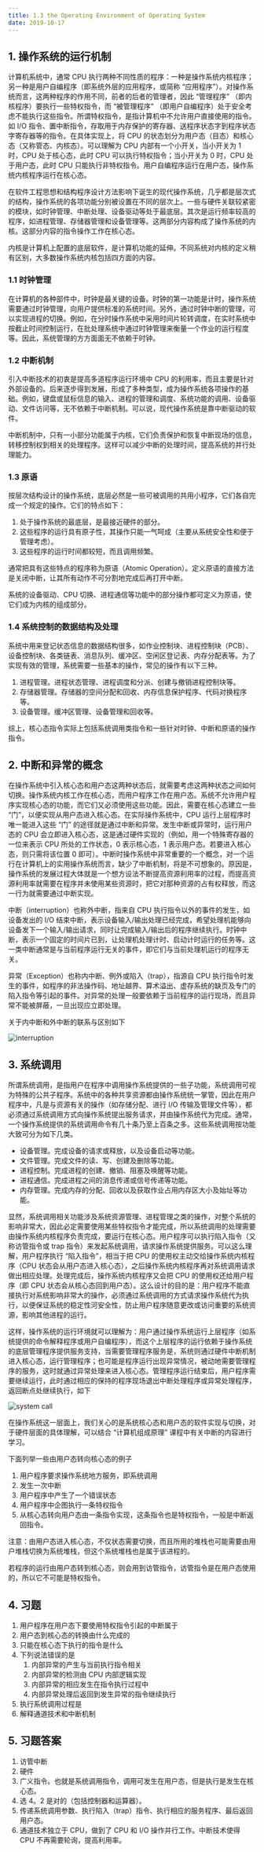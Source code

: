 ```yaml
---
title: 1.3 the Operating Environment of Operating System
date: 2019-10-17
---
```


## 1. 操作系统的运行机制

计算机系统中，通常 CPU 执行两种不同性质的程序：一种是操作系统内核程序；另一种是用户自编程序（即系统外层的应用程序，或简称 “应用程序”）。对操作系统而言，这两种程序的作用不同，前者的后者的管理者，因此 “管理程序” （即内核程序）要执行一些特权指令，而 “被管理程序” （即用户自编程序）处于安全考虑不能执行这些指令。所谓特权指令，是指计算机中不允许用户直接使用的指令。如 I/O 指令、置中断指令，存取用于内存保护的寄存器、送程序状态字到程序状态字寄存器等的指令。在具体实现上，将 CPU 的状态划分为用户态（目态）和核心态（又称管态、内核态）。可以理解为 CPU 内部有一个小开关，当小开关为 1 时，CPU 处于核心态，此时 CPU 可以执行特权指令；当小开关为 0 时，CPU 处于用户态，此时 CPU 只能执行非特权指令。用户自编程序运行在用户态，操作系统内核程序运行在核心态。

在软件工程思想和结构程序设计方法影响下诞生的现代操作系统，几乎都是层次式的结构，操作系统的各项功能分别被设置在不同的层次上。一些与硬件关联较紧密的模块，如时钟管理、中断处理、设备驱动等处于最底层。其次是运行频率较高的程序，如进程管理、存储器管理和设备管理等。这两部分内容构成了操作系统的内核。这部分内容的指令操作工作在核心态。

内核是计算机上配置的底层软件，是计算机功能的延伸。不同系统对内核的定义稍有区别，大多数操作系统内核包括四方面的内容。

### 1.1 时钟管理

在计算机的各种部件中，时钟是最关键的设备。时钟的第一功能是计时，操作系统需要通过时钟管理，向用户提供标准的系统时间。另外，通过时钟中断的管理，可以实现进程的切换。例如，在分时操作系统中采用时间片轮转调度，在实时系统中按截止时间控制运行，在批处理系统中通过时钟管理来衡量一个作业的运行程度等。因此，系统管理的方方面面无不依赖于时钟。

### 1.2 中断机制

引入中断技术的初衷是提高多道程序运行环境中 CPU 的利用率，而且主要是针对外部设备的。后来逐步得到发展，形成了多种类型，成为操作系统各项操作的基础。例如，键盘或鼠标信息的输入、进程的管理和调度、系统功能的调用、设备驱动、文件访问等，无不依赖于中断机制。可以说，现代操作系统是靠中断驱动的软件。

中断机制中，只有一小部分功能属于内核，它们负责保护和恢复中断现场的信息，转移控制权到相关的处理程序。这样可以减少中断的处理时间，提高系统的并行处理能力。

### 1.3 原语

按层次结构设计的操作系统，底层必然是一些可被调用的共用小程序，它们各自完成一个规定的操作。它们的特点如下：

1. 处于操作系统的最底层，是最接近硬件的部分。
2. 这些程序的运行具有原子性，其操作只能一气呵成（主要从系统安全性和便于管理考虑）。
3. 这些程序的运行时间都较短，而且调用频繁。

通常把具有这些特点的程序称为原语（Atomic Operation）。定义原语的直接方法是关闭中断，让其所有动作不可分割地完成后再打开中断。

系统的设备驱动、CPU 切换、进程通信等功能中的部分操作都可定义为原语，使它们成为内核的组成部分。

### 1.4 系统控制的数据结构及处理

系统中用来登记状态信息的数据结构很多，如作业控制块、进程控制块（PCB）、设备控制块、各类链表、消息队列、缓冲区、空闲区登记表、内存分配表等。为了实现有效的管理，系统需要一些基本的操作，常见的操作有以下三种。

1. 进程管理。进程状态管理、进程调度和分派、创建与撤销进程控制块等。
2. 存储器管理。存储器的空间分配和回收、内存信息保护程序、代码对换程序等。
3. 设备管理。缓冲区管理、设备管理和回收等。

综上，核心态指令实际上包括系统调用类指令和一些针对时钟、中断和原语的操作指令。

## 2. 中断和异常的概念

在操作系统中引入核心态和用户态这两种状态后，就需要考虑这两种状态之间如何切换。操作系统内核工作在核心态，而用户程序工作在用户态。系统不允许用户程序实现核心态的功能，而它们又必须使用这些功能。因此，需要在核心态建立一些 “门”，以便实现从用户态进入核心态。在实际操作系统中，CPU 运行上层程序时唯一能进入这些 “门” 的途径就是通过中断和异常。发生中断或异常时，运行用户态的 CPU 会立即进入核心态，这是通过硬件实现的（例如，用一个特殊寄存器的一位来表示 CPU 所处的工作状态，0 表示核心态，1 表示用户态。若要进入核心态，则只需将该位置 0 即可）。中断时操作系统中非常重要的一个概念，对一个运行在计算机上的实用操作系统而言，缺少了中断机制，将是不可想象的。原因是，操作系统的发展过程大体就是一个想方设法不断提高资源利用率的过程，而提高资源利用率就需要在程序并未使用某些资源时，把它对那种资源的占有权释放，而这一行为就需要通过中断实现。

中断（interruption）也称外中断，指来自 CPU 执行指令以外的事件的发生，如设备发出的 I/O 结束中断，表示设备输入/输出处理已经完成，希望处理机能够向设备发下一个输入/输出请求，同时让完成输入/输出后的程序继续执行。时钟中断，表示一个固定的时间片已到，让处理机处理计时、启动计时运行的任务等。这一类中断通常是与当前程序运行无关的事件，即它们与当前处理机运行的程序无关。

异常（Exception）也称内中断、例外或陷入（trap），指源自 CPU 执行指令时发生的事件，如程序的非法操作码、地址越界、算术溢出、虚存系统的缺页及专门的陷入指令等引起的事件。对异常的处理一般要依赖于当前程序的运行现场，而且异常不能被屏蔽，一旦出现应立即处理。

关于内中断和外中断的联系与区别如下

![interruption](/operating-system/img/interruptionexception.png)

## 3. 系统调用

所谓系统调用，是指用户在程序中调用操作系统提供的一些子功能，系统调用可视为特殊的公共子程序。系统中的各种共享资源都由操作系统统一掌管，因此在用户程序中，凡是与资源有关的操作（如存储分配、进行 I/O 传输及管理文件等），都必须通过系统调用方式向操作系统提出服务请求，并由操作系统代为完成。通常，一个操作系统提供的系统调用命令有几十条乃至上百条之多。这些系统调用按功能大致可分为如下几类。

- 设备管理。完成设备的请求或释放，以及设备启动等功能。
- 文件管理。完成文件的读、写、创建及删除等功能。
- 进程控制。完成进程的创建、撤销、阻塞及唤醒等功能。
- 进程通信。完成进程之间的消息传递或信号传递等功能。
- 内存管理。完成内存的分配、回收以及获取作业占用内存区大小及始址等功能。

显然，系统调用相关功能涉及系统资源管理、进程管理之类的操作，对整个系统的影响非常大，因此必定需要使用某些特权指令才能完成，所以系统调用的处理需要由操作系统内核程序负责完成，要运行在核心态。用户程序可以执行陷入指令（又称访管指令或 trap 指令）来发起系统调用，请求操作系统提供服务。可以这么理解，用户程序执行 “陷入指令”，相当于把 CPU 的使用权主动交给操作系统内核程序（CPU 状态会从用户态进入核心态），之后操作系统内核程序再对系统调用请求做出相应处理。处理完成后，操作系统内核程序又会把 CPU 的使用权还给用户程序（即 CPU 状态会从核心态回到用户态）。这么设计的目的是：用户程序不能直接执行对系统影响非常大的操作，必须通过系统调用的方式请求操作系统代为执行，以便保证系统的稳定性河安全性，防止用户程序随意更改或访问重要的系统资源，影响其他进程的运行。

这样，操作系统的运行环境就可以理解为：用户通过操作系统运行上层程序（如系统提供的命令解释程序或用户自编程序），而这个上层程序的运行依赖于操作系统的底层管理程序提供服务支持，当需要管理程序服务是，系统则通过硬件中断机制进入核心态，运行管理程序；也可能是程序运行出现异常情况，被动地需要管理程序的服务，这时就通过异常处理来进入核心态。管理程序运行结束后，用户程序需要继续运行，此时通过相应的保持的程序现场退出中断处理程序或异常处理程序，返回断点处继续执行，如下

![system call](/operating-system/img/systemcall.jpg)

在操作系统这一层面上，我们关心的是系统核心态和用户态的软件实现与切换，对于硬件层面的具体理解，可以结合 “计算机组成原理” 课程中有关中断的内容进行学习。

下面列举一些由用户态转向核心态的例子

1. 用户程序要求操作系统地方服务，即系统调用
2. 发生一次中断
3. 用户程序中产生了一个错误状态
4. 用户程序中企图执行一条特权指令
5. 从核心态转向用户态由一条指令实现，这条指令也是特权指令，一般是中断返回指令。

注意：由用户态进入核心态，不仅状态需要切换，而且所用的堆栈也可能需要由用户堆栈切换为系统堆栈，但这个系统堆栈也是属于该进程的。

若程序的运行由用户态转到核心态，则会用到访管指令，访管指令是在用户态使用的，所以它不可能是特权指令。

## 4. 习题

1. 用户程序在用户态下要使用特权指令引起的中断属于
2. 用户态到核心态的转换由什么完成的
3. 只能在核心态下执行的指令是什么
4. 下列说法错误的是
   1. 内部异常的产生与当前执行指令相关
   2. 内部异常的检测由 CPU 内部逻辑实现
   3. 内部异常的相应发生在指令执行过程中
   4. 内部异常处理后返回到发生异常的指令继续执行
5. 执行系统调用过程是
6. 解释通道技术和中断机制

## 5. 习题答案

1. 访管中断
2. 硬件
3. 广义指令。也就是系统调用指令，调用可发生在用户态，但是执行是发生在核心态。
4. 选 4。2 是对的（包括控制器和运算器）。
5. 传递系统调用参数、执行陷入（trap）指令、执行相应的服务程序、最后返回用户态。
6. 通道技术独立于 CPU，做到了 CPU 和 I/O 操作并行工作。中断技术使得 CPU 不再需要轮询，提高利用率。 